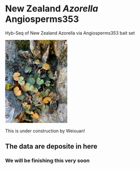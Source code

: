 # New Zealand *Azorella* Angiosperms353
Hyb-Seq of New Zealand Azorella via Angiosperms353 bait set

<img src="https://github.com/WeixuanPlant/NZAzorella/blob/main/Supplymentary/filedAcyno.jpg" width="200" />

This is under construction by Weixuan! 

## The data are deposite in here

### We will be finishing this very soon
